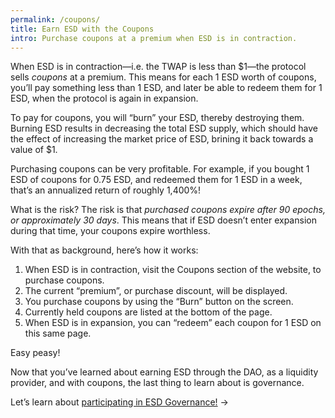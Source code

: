 ```yaml
---
permalink: /coupons/
title: Earn ESD with the Coupons
intro: Purchase coupons at a premium when ESD is in contraction.
---
```


When ESD is in contraction—i.e. the TWAP is less than $1—the protocol sells *coupons* at a premium. This means for each 1 ESD worth of coupons, you’ll pay something less than 1 ESD, and later be able to redeem them for 1 ESD, when the protocol is again in expansion.

To pay for coupons, you will “burn” your ESD, thereby destroying them. Burning ESD results in decreasing the total ESD supply, which should have the effect of increasing the market price of ESD, brining it back towards a value of $1.

Purchasing coupons can be very profitable. For example, if you bought 1 ESD of coupons for 0.75 ESD, and redeemed them for 1 ESD in a week, that’s an annualized return of roughly 1,400%!

What is the risk? The risk is that *purchased coupons expire after 90 epochs, or approximately 30 days*. This means that if ESD doesn’t enter expansion during that time, your coupons expire worthless.

With that as background, here’s how it works:

1.  When ESD is in contraction, visit the Coupons section of the website, to purchase coupons.
2.  The current “premium”, or purchase discount, will be displayed.
3.  You purchase coupons by using the “Burn” button on the screen.
4.  Currently held coupons are listed at the bottom of the page.
5.  When ESD is in expansion, you can “redeem” each coupon for 1 ESD on this same page.

Easy peasy!

Now that you’ve learned about earning ESD through the DAO, as a liquidity provider, and with coupons, the last thing to learn about is governance.

Let’s learn about [participating in ESD Governance!](/governance/) →